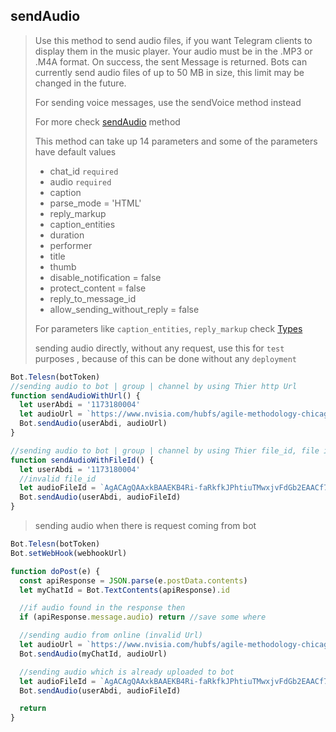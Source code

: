 ## sendAudio

> Use this method to send audio files, if you want Telegram clients to display them in the music player. Your audio must be in the .MP3 or .M4A format. On success, the sent Message is returned. Bots can currently send audio files of up to 50 MB in size, this limit may be changed in the future.
>
> For sending voice messages, use the sendVoice method instead
>
> For more check [sendAudio](https://core.telegram.org/bots/api#sendaudio) method
>
> This method can take up 14 parameters and
> some of the parameters have default values
>
> - chat_id `required`
> - audio `required`
> - caption
> - parse_mode = 'HTML'
> - reply_markup
> - caption_entities
> - duration
> - performer
> - title
> - thumb
> - disable_notification = false
> - protect_content = false
> - reply_to_message_id
> - allow_sending_without_reply = false
>
> For parameters like `caption_entities`, `reply_markup` check [Types](https://github.com/abdiu34567/telesn.js/tree/main/Docs/Types)
>
> sending audio directly, without any request, use this for `test` purposes , because of this can be done without any `deployment`

```js
Bot.Telesn(botToken)
//sending audio to bot | group | channel by using Thier http Url
function sendAudioWithUrl() {
  let userAbdi = '1173180004'
  let audioUrl = `https://www.nvisia.com/hubfs/agile-methodology-chicago.png`
  Bot.sendAudio(userAbdi, audioUrl)
}

//sending audio to bot | group | channel by using Thier file_id, file id can be found only if you upload audio on Bot | group | channel
function sendAudioWithFileId() {
  let userAbdi = '1173180004'
  //invalid file_id
  let audioFileId = `AgACAgQAAxkBAAEKB4Ri-faRkfkJPhtiuTMwxjvFdGb2EAACf7gxG5ZTyVNio98lZ7PwIgEAAwIAA3MAAykE`
  Bot.sendAudio(userAbdi, audioFileId)
}
```

> sending audio when there is request coming from bot

```js
Bot.Telesn(botToken)
Bot.setWebHook(webhookUrl)

function doPost(e) {
  const apiResponse = JSON.parse(e.postData.contents)
  let myChatId = Bot.TextContents(apiResponse).id

  //if audio found in the response then
  if (apiResponse.message.audio) return //save some where

  //sending audio from online (invalid Url)
  let audioUrl = `https://www.nvisia.com/hubfs/agile-methodology-chicago.png`
  Bot.sendAudio(myChatId, audioUrl)

  //sending audio which is already uploaded to bot
  let audioFileId = `AgACAgQAAxkBAAEKB4Ri-faRkfkJPhtiuTMwxjvFdGb2EAACf7gxG5ZTyVNio98lZ7PwIgEAAwIAA3MAAykE`
  Bot.sendAudio(userAbdi, audioFileId)

  return
}
```
